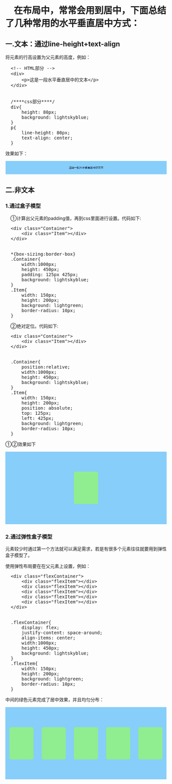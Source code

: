 <h1>&nbsp;&nbsp;&nbsp;&nbsp;在布局中，常常会用到居中，下面总结了几种常用的水平垂直居中方式：</h1>
<h2>一.文本：通过line-height+text-align</h2>
<p>将元素的行高设置为父元素的高度，例如：</p>
<pre>
  <span><</span>!-- HTML部分 --<span>></span>
  <span><</span>div<span>></span>
  <span>    <</span>p<span>>这是一段水平垂直居中的文本</span><span><</span>/p>
  <span><</span>/div>
  <br>
  /****css部分****/
  div{
  <span>    </span>height: 80px;
  <span>    </span>background: lightskyblue;
  }
  p{
  <span>    </span>line-height: 80px;
  <span>    </span>text-align: center;
  }
</pre>
<p>效果如下：</p>
<img src="https://github.com/HansonPoon/legendary/blob/master/Imgs/img02.png">
<h2>二.非文本</h2>
<h3>1.通过盒子模型</h3>
<p>&nbsp;&nbsp;&nbsp;&nbsp;①计算出父元素的padding值，再到css里面进行设置。代码如下:</p>
<pre>
  <span><</span>div class="Container"<span>></span>
  <span>    <</span>div class="Item"<span>></span><span><</span>/div>
  <span><</span>/div>
  <br>
  *{box-sizing:border-box}
  .Container{
  <span>    </span>width:1000px;
  <span>    </span>height: 450px;
  <span>    </span>padding: 125px 425px;
  <span>    </span>background: lightskyblue;
  }
  .Item{
  <span>    </span>width: 150px;
  <span>    </span>height: 200px;
  <span>    </span>background: lightgreen;
  <span>    </span>border-radius: 10px;
  }
</pre>
<p>&nbsp;&nbsp;&nbsp;&nbsp;②绝对定位。代码如下:</p>
<pre>
  <span><</span>div class="Container"<span>></span>
  <span>    <</span>div class="Item"<span>></span><span><</span>/div>
  <span><</span>/div>
  <br>
  .Container{
  <span>    </span>position:relative;
  <span>    </span>width:1000px;
  <span>    </span>height: 450px;
  <span>    </span>background: lightskyblue;
  }
  .Item{
  <span>    </span>width: 150px;
  <span>    </span>height: 200px;
  <span>    </span>position: absolute;
  <span>    </span>top: 125px;
  <span>    </span>left: 425px;
  <span>    </span>background: lightgreen;
  <span>    </span>border-radius: 10px;
  }
</pre>
<p>①②效果如下</p>
<img src="https://github.com/HansonPoon/legendary/blob/master/Imgs/img03.png">
<h3>2.通过弹性盒子模型</h3>
<p>元素较少时通过第一个方法就可以满足需求，若是有很多个元素往往就要用到弹性盒子模型了。</p>
<p>使用弹性布局要在在父元素上设置，例如：</p>
<pre>
  <span><</span>div class="flexContainer"<span>></span>
  <span>    <</span>div class="flexItem"<span>></span><span><</span>/div>
  <span>    <</span>div class="flexItem"<span>></span><span><</span>/div>
  <span>    <</span>div class="flexItem"<span>></span><span><</span>/div>
  <span>    <</span>div class="flexItem"<span>></span><span><</span>/div>
  <span>    <</span>div class="flexItem"<span>></span><span><</span>/div>
  <span><</span>/div>
  <br>
  .flexContainer{
  <span>    </span>display: flex;
  <span>    </span>justify-content: space-around;
  <span>    </span>align-items: center;
  <span>    </span>width:1000px;
  <span>    </span>height: 450px;
  <span>    </span>background: lightskyblue;
  }
  .flexItem{
  <span>    </span>width: 150px;
  <span>    </span>height: 200px;
  <span>    </span>background: lightgreen;
  <span>    </span>border-radius: 10px;
  }
</pre>
<p>中间的绿色元素完成了居中效果，并且均匀分布：</p>
<img src="https://github.com/HansonPoon/legendary/blob/master/Imgs/img01.jpg">
